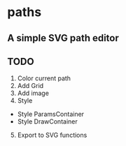# paths

## A simple SVG path editor

## TODO
1. Color current path 
2. Add Grid
3. Add image 
4. Style
 - Style ParamsContainer
 - Style DrawContainer
5. Export to SVG functions

